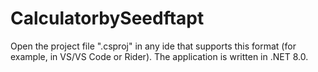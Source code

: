 # CalculatorbySeedftapt
Open the project file ".csproj" in any ide that supports this format (for example, in VS/VS Code or Rider). 
The application is written in .NET 8.0.
